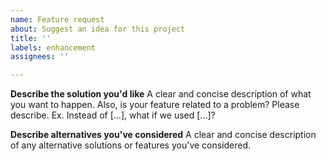 ```yaml
---
name: Feature request
about: Suggest an idea for this project
title: ''
labels: enhancement
assignees: ''

---
```


**Describe the solution you'd like**
A clear and concise description of what you want to happen. Also, is your feature related to a problem? Please describe. 
Ex. Instead of [...], what if we used [...]?

**Describe alternatives you've considered**
A clear and concise description of any alternative solutions or features you've considered.
